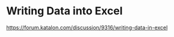 Writing Data into Excel
========================

https://forum.katalon.com/discussion/9316/writing-data-in-excel
